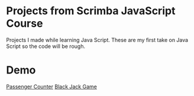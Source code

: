 # Projects from Scrimba JavaScript Course

Projects I made while learning Java Script.
These are my first take on Java Script so the code will be rough.

# Demo

[Passenger Counter](https://rafaijaved.github.io/Scrimba-JavaScript-Course/Passenger-Counter/index.html)
[Black Jack Game](https://rafaijaved.github.io/Scrimba-JavaScript-Course/Black-Jack-Game/index.html)
